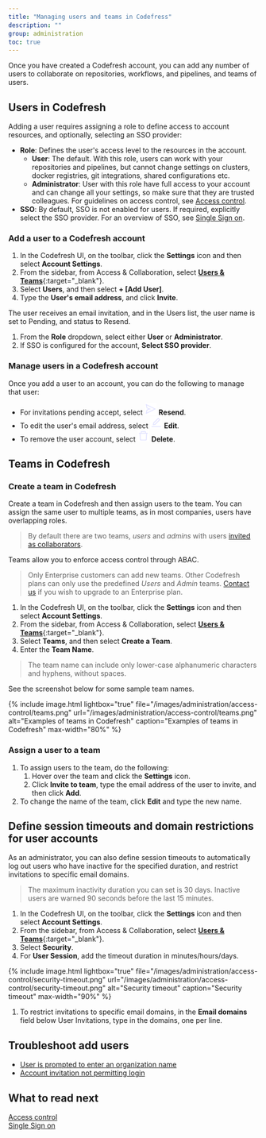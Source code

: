 ```yaml
---
title: "Managing users and teams in Codefress"
description: ""
group: administration
toc: true
---
```


Once you have created a Codefresh account, you can add any number of users to collaborate on repositories, workflows, and pipelines, and teams of users. 


## Users in Codefresh
Adding a user requires assigning a role to define access to account resources, and optionally, selecting an SSO provider:

* **Role**: Defines the user's access level to the resources in the account.  
  * **User**: The default. With this role, users can work with your repositories and pipelines, but cannot change settings
on clusters, docker registries, git integrations, shared configurations etc.
  * **Administrator**: User with this role have full access to your account and can change all your settings, so make sure that they are trusted colleagues.
  For guidelines on access control, see [Access control]({{site.baseurl}}/docs/administration/access-control/).  
* **SSO**: By default, SSO is not enabled for users. If required, explicitly select the SSO provider. For an overview of SSO, see [Single Sign on]({{site.baseurl}}/docs/administration/single-sign-on/).


###  Add a user to a Codefresh account 
1. In the Codefresh UI, on the toolbar, click the **Settings** icon and then select **Account Settings**.
1. From the sidebar, from Access & Collaboration, select [**Users & Teams**](https://g.codefresh.io/account-admin/collaborators/users){:target="\_blank"}.   
1. Select **Users**, and then select **+ [Add User]**.  
1. Type the **User's email address**, and click **Invite**. 
<!---add screenshot-->
  The user receives an email invitation, and in the Users list, the user name is set to Pending, and status to Resend. 
1. From the **Role** dropdown, select either **User** or **Administrator**.  
1. If SSO is configured for the account, **Select SSO provider**.  



### Manage users in a Codefresh account

Once you add a user to an account, you can do the following to manage that user:  
* For invitations pending accept, select ![](/images/administration/users/icon-Send.png?display=inline-block) **Resend**.  
* To edit the user's email address, select ![](/images/administration/users/icon-Edit.png?display=inline-block) **Edit**.  
* To remove the user account, select ![](/images/administration/users/icon-Delete.png?display=inline-block) **Delete**.



## Teams in Codefresh

### Create a team in Codefresh

Create a team in Codefresh and then assign users to the team. You can assign the same user to multiple teams, as in most companies, users have overlapping roles.  
 >By default there are two teams, *users* and *admins* with users [invited as collaborators]({{site.baseurl}}/docs/accounts/invite-your-team-member/).
 
 Teams allow you to enforce access control through ABAC.

> Only Enterprise customers can add new teams. Other Codefresh plans can only use the predefined *Users* and *Admin* teams. [Contact us](https://codefresh.io/contact-us/) if you wish to upgrade to an Enterprise plan.

1. In the Codefresh UI, on the toolbar, click the **Settings** icon and then select **Account Settings**.
1. From the sidebar, from Access & Collaboration, select [**Users & Teams**](https://g.codefresh.io/account-admin/collaborators/users){:target="\_blank"}.   
1. Select **Teams**, and then select **Create a Team**.  
1. Enter the **Team Name**.
  > The team name can include only lower-case alphanumeric characters and hyphens, without spaces.
  
  See the screenshot below for some sample team names.

{% include image.html
  lightbox="true"
  file="/images/administration/access-control/teams.png"
  url="/images/administration/access-control/teams.png"
  alt="Examples of teams in Codefresh"
  caption="Examples of teams in Codefresh"
  max-width="80%"
    %}

### Assign a user to a team
1. To assign users to the team, do the following:
    1. Hover over the team and click the **Settings** icon. 
    1. Click **Invite to team**, type the email address of the user to invite, and then click **Add**.
1. To change the name of the team, click **Edit** and type the new name. 

## Define session timeouts and domain restrictions for user accounts
As an administrator, you can also define session timeouts to automatically log out users who have inactive for the specified duration, and restrict invitations to specific email domains.  

> The maximum inactivity duration you can set is 30 days. Inactive users are warned 90 seconds before the last 15 minutes.

1. In the Codefresh UI, on the toolbar, click the **Settings** icon and then select **Account Settings**.
1. From the sidebar, from Access & Collaboration, select [**Users & Teams**](https://g.codefresh.io/account-admin/collaborators/users){:target="\_blank"}.   
1. Select **Security**.  
1. For **User Session**, add the timeout duration in minutes/hours/days.

 {% include image.html
  lightbox="true"
  file="/images/administration/access-control/security-timeout.png"
  url="/images/administration/access-control/security-timeout.png"
  alt="Security timeout"
  caption="Security timeout"
  max-width="90%"
    %}

1. To restrict invitations to specific email domains, in the **Email domains** field below User Invitations, type in the domains, one per line.

## Troubleshoot add users

* [User is prompted to enter an organization name](https://support.codefresh.io/hc/en-us/articles/360020177959-User-is-prompted-to-enter-an-organization-name)
* [Account invitation not permitting login](https://support.codefresh.io/hc/en-us/articles/360015251000-Account-invitation-not-permitting-login)

<!--this is already mentioned as inline refs; add other topics-->
## What to read next
[Access control]({{site.baseurl}}/docs/administration/access-control/)  
[Single Sign on]({{site.baseurl}}/docs/administration/single-sign-on/)  


